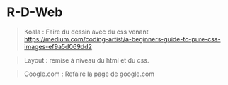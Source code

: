 # R-D-Web


> Koala : Faire du dessin avec du css venant https://medium.com/coding-artist/a-beginners-guide-to-pure-css-images-ef9a5d069dd2

> Layout : remise à niveau du html et du css.

> Google.com : Refaire la page de google.com
